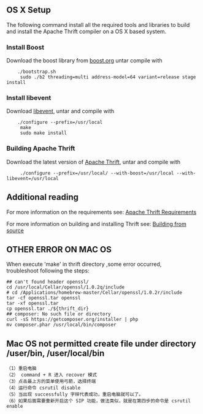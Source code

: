  ## OS X Setup
The following command install all the required tools and libraries to build and install the Apache Thrift compiler on a OS X based system. 
  
### Install Boost
Download the boost library from [boost.org](http://www.boost.org) untar compile with

        ./bootstrap.sh
         sudo ./b2 threading=multi address-model=64 variant=release stage install
 
 ### Install libevent
 Download [libevent](http://monkey.org/~provos/libevent), untar and compile with
 
        ./configure --prefix=/usr/local 
         make
         sudo make install
 
 ### Building Apache Thrift
 Download the latest version of [Apache Thrift](/download), untar and compile with
 
         ./configure --prefix=/usr/local/ --with-boost=/usr/local --with-libevent=/usr/local
 
 ## Additional reading

For more information on the requirements see: [Apache Thrift Requirements](/docs/install)

For more information on building and installing Thrift see: [Building from source](/docs/BuildingFromSource)

## OTHER ERROR ON MAC OS
When execute 'make' in thrift directory ,some error occurred,   
troubleshoot following the steps:
    
    ## can't found header openssl/
    cd /usr/local/Cellar/openssl/1.0.2q/include
    # cd /Applications/homebrew-master/Cellar/openssl/1.0.2r/include
    tar -cf openssl.tar openssl
    tar -xf openssl.tar
    cp openssl.tar ./${thrift_dir} 
    ## composer: No such file or directory
    curl -sS https://getcomposer.org/installer | php
    mv composer.phar /usr/local/bin/composer
    
## Mac OS not permitted create file under directory /user/bin, /user/local/bin

    （1）重启电脑
    （2） command + R 进入 recover 模式
    （3）点击最上方的菜单使用弓箭，选择终端
    （4）运行命令 csrutil disable
    （5）当出现 successfully 字样代表成功，重启电脑就可以了。
    （6）如果后面需要重新开启这个 SIP 功能，做法类似，就是在第四步的命令是 csrutil enable
    
   
    
    
